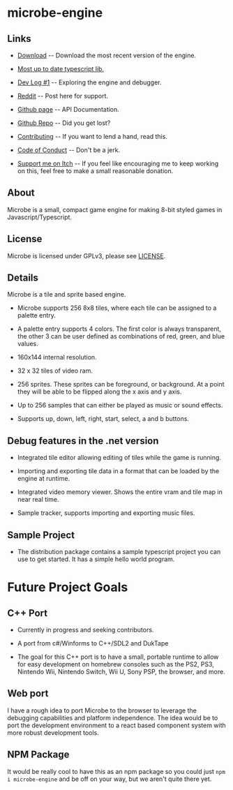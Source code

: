 # microbe-engine

## Links

* [Download](https://github.com/longjoel/microbe-engine/releases/download/v1.0.0-beta/release.zip) -- Download the most recent version of the engine.

* [Most up to date typescript lib.](lib/microbe.d.ts) 

* [Dev Log #1](https://www.youtube.com/watch?v=e9p9DTco6kg) --  Exploring the engine and debugger.

* [Reddit](https://www.reddit.com/r/microbe_engine/) -- Post here for support.

* [Github page](https://longjoel.github.io/microbe-engine/) -- API Documentation.

* [Github Repo](https://github.com/longjoel/microbe-engine) -- Did you get lost?

* [Contributing](Contributing.md) -- If you want to lend a hand, read this.

* [Code of Conduct](CodeOfConduct.md) -- Don't be a jerk.

* [Support me on Itch](https://pnpbios.itch.io/microbe-engine) -- If you feel like encouraging me to keep working on this, feel free to make a small reasonable donation.

## About

Microbe is a small, compact game engine for making 8-bit styled games in Javascript/Typescript.

## License

Microbe is licensed under GPLv3, please see [LICENSE](LICENSE).

## Details

Microbe is a tile and sprite based engine.

* Microbe supports 256 8x8 tiles, where each tile can be assigned to a palette entry.

* A palette entry supports 4 colors. The first color is always transparent, the other 3 can be user defined as combinations of red, green, and blue values.

* 160x144 internal resolution.

* 32 x 32 tiles of video ram.

* 256 sprites. These sprites can be foreground, or background. At a point they will be able to be flipped along the x axis and y axis.

* Up to 256 samples that can either be played as music or sound effects.

* Supports up, down, left, right, start, select, a and b buttons.

## Debug features in the .net version

* Integrated tile editor allowing editing of tiles while the game is running.

* Importing and exporting tile data in a format that can be loaded by the engine at runtime.

* Integrated video memory viewer. Shows the entire vram and tile map in near real time.

* Sample tracker, supports importing and exporting music files.

## Sample Project

* The distribution package contains a sample typescript project you can use to get started. It has a simple hello world program.

# Future Project Goals

## C++ Port

* Currently in progress and seeking contributors.

* A port from c#/Winforms to C++/SDL2 and DukTape

* The goal for this C++ port is to have a small, portable runtime to allow for easy development on homebrew consoles such as the PS2, PS3, Nintendo Wii, Nintendo Switch, Wii U, Sony PSP, the browser, and more.

## Web port

I have a rough idea to port Microbe to the browser to leverage the debugging capabilities and platform independence. The idea would be to port the development environment to a react based component system with more robust development tools.

## NPM Package

It would be really cool to have this as an npm package so you could just `npm i microbe-engine` and be off on your way, but we aren't quite there yet.